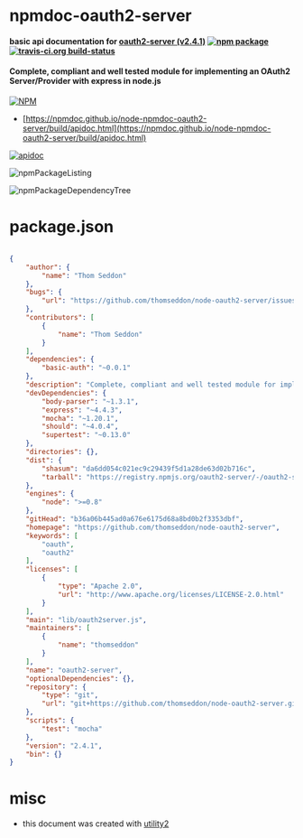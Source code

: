 # npmdoc-oauth2-server

#### basic api documentation for  [oauth2-server (v2.4.1)](https://github.com/thomseddon/node-oauth2-server)  [![npm package](https://img.shields.io/npm/v/npmdoc-oauth2-server.svg?style=flat-square)](https://www.npmjs.org/package/npmdoc-oauth2-server) [![travis-ci.org build-status](https://api.travis-ci.org/npmdoc/node-npmdoc-oauth2-server.svg)](https://travis-ci.org/npmdoc/node-npmdoc-oauth2-server)

#### Complete, compliant and well tested module for implementing an OAuth2 Server/Provider with express in node.js

[![NPM](https://nodei.co/npm/oauth2-server.png?downloads=true&downloadRank=true&stars=true)](https://www.npmjs.com/package/oauth2-server)

- [https://npmdoc.github.io/node-npmdoc-oauth2-server/build/apidoc.html](https://npmdoc.github.io/node-npmdoc-oauth2-server/build/apidoc.html)

[![apidoc](https://npmdoc.github.io/node-npmdoc-oauth2-server/build/screenCapture.buildCi.browser.%252Ftmp%252Fbuild%252Fapidoc.html.png)](https://npmdoc.github.io/node-npmdoc-oauth2-server/build/apidoc.html)

![npmPackageListing](https://npmdoc.github.io/node-npmdoc-oauth2-server/build/screenCapture.npmPackageListing.svg)

![npmPackageDependencyTree](https://npmdoc.github.io/node-npmdoc-oauth2-server/build/screenCapture.npmPackageDependencyTree.svg)



# package.json

```json

{
    "author": {
        "name": "Thom Seddon"
    },
    "bugs": {
        "url": "https://github.com/thomseddon/node-oauth2-server/issues"
    },
    "contributors": [
        {
            "name": "Thom Seddon"
        }
    ],
    "dependencies": {
        "basic-auth": "~0.0.1"
    },
    "description": "Complete, compliant and well tested module for implementing an OAuth2 Server/Provider with express in node.js",
    "devDependencies": {
        "body-parser": "~1.3.1",
        "express": "~4.4.3",
        "mocha": "~1.20.1",
        "should": "~4.0.4",
        "supertest": "~0.13.0"
    },
    "directories": {},
    "dist": {
        "shasum": "da6dd054c021ec9c29439f5d1a28de63d02b716c",
        "tarball": "https://registry.npmjs.org/oauth2-server/-/oauth2-server-2.4.1.tgz"
    },
    "engines": {
        "node": ">=0.8"
    },
    "gitHead": "b36a06b445ad0a676e6175d68a8bd0b2f3353dbf",
    "homepage": "https://github.com/thomseddon/node-oauth2-server",
    "keywords": [
        "oauth",
        "oauth2"
    ],
    "licenses": [
        {
            "type": "Apache 2.0",
            "url": "http://www.apache.org/licenses/LICENSE-2.0.html"
        }
    ],
    "main": "lib/oauth2server.js",
    "maintainers": [
        {
            "name": "thomseddon"
        }
    ],
    "name": "oauth2-server",
    "optionalDependencies": {},
    "repository": {
        "type": "git",
        "url": "git+https://github.com/thomseddon/node-oauth2-server.git"
    },
    "scripts": {
        "test": "mocha"
    },
    "version": "2.4.1",
    "bin": {}
}
```



# misc
- this document was created with [utility2](https://github.com/kaizhu256/node-utility2)
